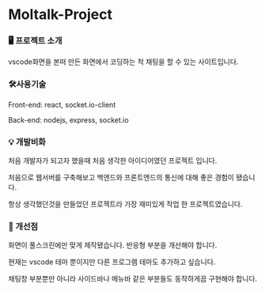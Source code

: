 # Moltalk-Project

### 🖥 프로젝트 소개

vscode화면을 본떠 만든 화면에서 코딩하는 척 채팅을 할 수 있는 사이트입니다.

### 🛠사용기술

Front-end: react, socket.io-client

Back-end: nodejs, express, socket.io

### 💡 개발비화

처음 개발자가 되고자 했을때 처음 생각한 아이디어였던 프로젝트 입니다.

처음으로 웹서버를 구축해보고 백엔드와 프론트엔드의 통신에 대해 좋은 경험이 됐습니다.

항상 생각했던것을 만들었던 프로젝트라 가장 재미있게 작업 한 프로젝트였습니다.

### 🚧 개선점

화면이 풀스크린에만 맞게 제작됐습니다. 반응형 부분을 개선해야 합니다.

현재는 vscode 테마 뿐이지만 다른 프로그램 테마도 추가하고 싶습니다.

채팅창 부분뿐만 아니라 사이드바나 메뉴바 같은 부분들도 동작하게끔 구현해야 합니다.
